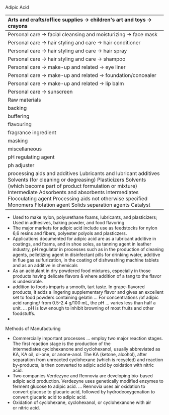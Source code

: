 Adipic Acid

| Arts and crafts/office supplies \-\> children's art and toys \-\> crayons |
| :---- |
| Personal care \-\> facial cleansing and moisturizing \-\> face mask |
| Personal care \-\> hair styling and care \-\> hair conditioner |
| Personal care \-\> hair styling and care \-\> hair spray |
| Personal care \-\> hair styling and care \-\> shampoo |
| Personal care \-\> make-up and related \-\> eye liner |
| Personal care \-\> make-up and related \-\> foundation/concealer |
| Personal care \-\> make-up and related \-\> lip balm |
| Personal care \-\> sunscreen |
| Raw materials |
| backing |
| buffering |
| flavouring |
| fragrance ingredient |
| masking |
| miscellaneous |
| pH regulating agent |
| ph adjuster |
| processing aids and additives Lubricants and lubricant additives Solvents (for cleaning or degreasing) Plasticizers Solvents (which become part of product formulation or mixture) Intermediate Adsorbents and absorbents Intermediates Flocculating agent Processing aids not otherwise specified Monomers Flotation agent Solids separation agents Catalyst |

* Used to make nylon, polyurethane foams, lubricants, and plasticizers; Used in adhesives, baking powder, and food flavoring  
* The major markets for adipic acid include use as feedstocks for nylon 6,6 resins and fibers, polyester polyols and plasticzers.  
* Applications documented for adipic acid are as a lubricant additive in coatings, and foams, and in shoe soles, as tanning agent in leather industry, pH regulator in processes such as in the production of cleaning agents, pelletizing agent in disinfectant pills for drinking water, additive in flue gas sulfurization, in the coating of dishwashing machine tablets and as an additive in chemicals  
* As an acidulant in dry powdered food mixtures, especially in those products having delicate flavors & where addition of a tang to the flavor is undesirable.  
* addition to foods imparts a smooth, tart taste. In grape-flavored products, it adds a lingering supplementary flavor and gives an excellent set to food powders containing gelatin ... For concentrations /of adipic acid ranging/ from 0.5-2.4 g/100 mL, the pH ... varies less than half a unit. ... pH is low enough to inhibit browning of most fruits and other foodstuffs.  
* 

Methods of Manufacturing

* Commercially important processes ... employ two major reaction stages. The first reaction stage is the production of the intermediates cyclohexanone and cyclohexanol, usually abbreviated as KA, KA oil, ol-one, or anone-anol. The KA (ketone, alcohol), after separation from unreacted cyclohexane (which is recycled) and reaction by-products, is then converted to adipic acid by oxidation with nitric acid.  
* Two companies Verdezyne and Rennovia are developing bio-based adipic acid production. Verdezyne uses genetically modified enzymes to ferment glucose to adipic acid. ... Rennovia uses air oxidation to convert glucose to glucaric acid, followed by hydrodeoxygenation to convert glucaric acid to adipic acid.  
* Oxidation of cyclohexane, cyclohexanol, or cyclohexanone with air or nitric acid.